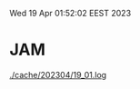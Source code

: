 Wed 19 Apr 01:52:02 EEST 2023
# JAM
<a href='./cache/202304/19_01.log'>./cache/202304/19_01.log</a>
